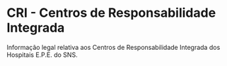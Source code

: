 # CRI - Centros de Responsabilidade Integrada

Informação legal relativa aos Centros de Responsabilidade Integrada dos Hospitais E.P.E. do SNS.
